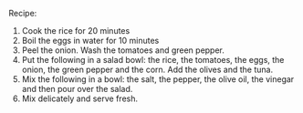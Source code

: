Recipe:
  1) Cook the rice for 20 minutes
  2) Boil the eggs in water for 10 minutes
  3) Peel the onion. Wash the tomatoes and green pepper.
  4) Put the following in a salad bowl: the rice, the tomatoes, the eggs, the onion, the green pepper and the corn. Add the olives and the tuna.
  5) Mix the following in a bowl: the salt, the pepper, the olive oil, the vinegar and then pour over the salad.
  6) Mix delicately and serve fresh.